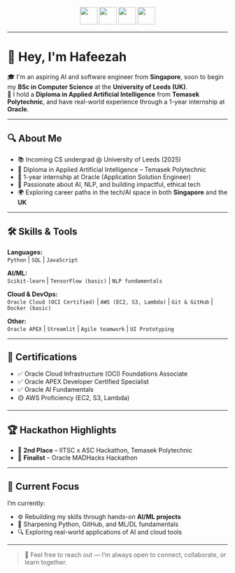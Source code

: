 <p align="center">
  <img src="https://upload.wikimedia.org/wikipedia/commons/e/e5/Oracle_logo.png" height="40" />
  <img src="https://upload.wikimedia.org/wikipedia/commons/9/93/Amazon_Web_Services_Logo.svg" height="40" />
  <img src="https://upload.wikimedia.org/wikipedia/en/c/ce/Temasek_Polytechnic_crest.png" height="40" />
  <img src="https://upload.wikimedia.org/wikipedia/en/2/29/University_of_Leeds_Logo.svg" height="40" />
</p>

---

# 👋 Hey, I'm Hafeezah

🎓 I'm an aspiring AI and software engineer from **Singapore**, soon to begin my **BSc in Computer Science** at the **University of Leeds (UK)**.  
🎯 I hold a **Diploma in Applied Artificial Intelligence** from **Temasek Polytechnic**, and have real-world experience through a 1-year internship at **Oracle**.

---

## 🔍 About Me

- 📚 Incoming CS undergrad @ University of Leeds (2025)
- 🧠 Diploma in Applied Artificial Intelligence – Temasek Polytechnic
- 💼 1-year internship at Oracle (Application Solution Engineer)
- 🤖 Passionate about AI, NLP, and building impactful, ethical tech
- 🌍 Exploring career paths in the tech/AI space in both **Singapore** and the **UK**

---

## 🛠️ Skills & Tools

**Languages:**  
`Python` | `SQL` | `JavaScript`

**AI/ML:**  
`Scikit-learn` | `TensorFlow (basic)` | `NLP fundamentals`

**Cloud & DevOps:**  
`Oracle Cloud (OCI Certified)` | `AWS (EC2, S3, Lambda)` | `Git & GitHub` | `Docker (basic)`

**Other:**  
`Oracle APEX` | `Streamlit` | `Agile teamwork` | `UI Prototyping`

---

## 📜 Certifications

- ✅ Oracle Cloud Infrastructure (OCI) Foundations Associate  
- ✅ Oracle APEX Developer Certified Specialist  
- ✅ Oracle AI Fundamentals  
- 🟡 AWS Proficiency (EC2, S3, Lambda)

---

## 🏆 Hackathon Highlights

- 🥈 **2nd Place** – IITSC x ASC Hackathon, Temasek Polytechnic  
- 🏅 **Finalist** – Oracle MADHacks Hackathon

---

## 🔭 Current Focus

I’m currently:
- ⚙️ Rebuilding my skills through hands-on **AI/ML projects**
- 🧠 Sharpening Python, GitHub, and ML/DL fundamentals
- 🔍 Exploring real-world applications of AI and cloud tools

---

> 💬 Feel free to reach out — I’m always open to connect, collaborate, or learn together.

